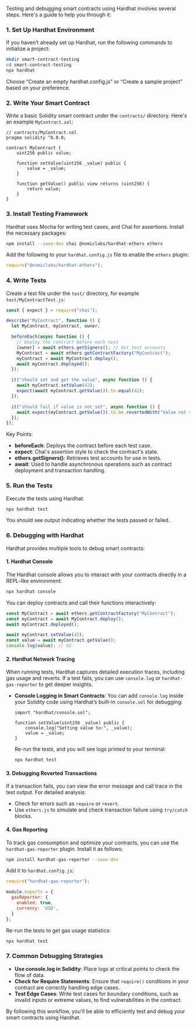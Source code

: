 Testing and debugging smart contracts using Hardhat involves several steps. Here's a guide to help you through it:

### 1. **Set Up Hardhat Environment**
   If you haven’t already set up Hardhat, run the following commands to initialize a project:
   ```bash
   mkdir smart-contract-testing
   cd smart-contract-testing
   npx hardhat
   ```
   Choose “Create an empty hardhat.config.js” or “Create a sample project” based on your preference.

### 2. **Write Your Smart Contract**
   Write a basic Solidity smart contract under the `contracts/` directory. Here's an example `MyContract.sol`:

   ```solidity
   // contracts/MyContract.sol
   pragma solidity ^0.8.0;

   contract MyContract {
       uint256 public value;

       function setValue(uint256 _value) public {
           value = _value;
       }

       function getValue() public view returns (uint256) {
           return value;
       }
   }
   ```

### 3. **Install Testing Framework**
   Hardhat uses Mocha for writing test cases, and Chai for assertions. Install the necessary packages:

   ```bash
   npm install --save-dev chai @nomiclabs/hardhat-ethers ethers
   ```

   Add the following to your `hardhat.config.js` file to enable the `ethers` plugin:

   ```javascript
   require("@nomiclabs/hardhat-ethers");
   ```

### 4. **Write Tests**
   Create a test file under the `test/` directory, for example `test/MyContractTest.js`:

   ```javascript
   const { expect } = require("chai");

   describe("MyContract", function () {
     let MyContract, myContract, owner;

     beforeEach(async function () {
       // Deploy the contract before each test
       [owner] = await ethers.getSigners(); // Get test accounts
       MyContract = await ethers.getContractFactory("MyContract");
       myContract = await MyContract.deploy();
       await myContract.deployed();
     });

     it("should set and get the value", async function () {
       await myContract.setValue(42);
       expect(await myContract.getValue()).to.equal(42);
     });

     it("should fail if value is not set", async function () {
       await expect(myContract.getValue()).to.be.revertedWith("Value not set");
     });
   });
   ```

   Key Points:
   - **beforeEach**: Deploys the contract before each test case.
   - **expect**: Chai's assertion style to check the contract's state.
   - **ethers.getSigners()**: Retrieves test accounts for use in tests.
   - **await**: Used to handle asynchronous operations such as contract deployment and transaction handling.

### 5. **Run the Tests**
   Execute the tests using Hardhat:
   ```bash
   npx hardhat test
   ```

   You should see output indicating whether the tests passed or failed.

### 6. **Debugging with Hardhat**
   Hardhat provides multiple tools to debug smart contracts:

   #### **1. Hardhat Console**
   The Hardhat console allows you to interact with your contracts directly in a REPL-like environment:
   ```bash
   npx hardhat console
   ```
   You can deploy contracts and call their functions interactively:
   ```javascript
   const MyContract = await ethers.getContractFactory("MyContract");
   const myContract = await MyContract.deploy();
   await myContract.deployed();

   await myContract.setValue(42);
   const value = await myContract.getValue();
   console.log(value); // 42
   ```

   #### **2. Hardhat Network Tracing**
   When running tests, Hardhat captures detailed execution traces, including gas usage and reverts. If a test fails, you can use `console.log` or `hardhat-gas-reporter` to get deeper insights.

   - **Console Logging in Smart Contracts**:
     You can add `console.log` inside your Solidity code using Hardhat’s built-in `console.sol` for debugging:
     ```solidity
     import "hardhat/console.sol";

     function setValue(uint256 _value) public {
         console.log("Setting value to:", _value);
         value = _value;
     }
     ```

     Re-run the tests, and you will see logs printed to your terminal:
     ```bash
     npx hardhat test
     ```

   #### **3. Debugging Reverted Transactions**
   If a transaction fails, you can view the error message and call trace in the test output. For detailed analysis:
   - Check for errors such as `require` or `revert`.
   - Use `ethers.js` to simulate and check transaction failure using `try/catch` blocks.

   #### **4. Gas Reporting**
   To track gas consumption and optimize your contracts, you can use the `hardhat-gas-reporter` plugin. Install it as follows:
   ```bash
   npm install hardhat-gas-reporter --save-dev
   ```

   Add it to `hardhat.config.js`:
   ```javascript
   require("hardhat-gas-reporter");

   module.exports = {
     gasReporter: {
       enabled: true,
       currency: 'USD',
     }
   };
   ```

   Re-run the tests to get gas usage statistics:
   ```bash
   npx hardhat test
   ```

### 7. **Common Debugging Strategies**
   - **Use console.log in Solidity**: Place logs at critical points to check the flow of data.
   - **Check for Require Statements**: Ensure that `require()` conditions in your contract are correctly handling edge cases.
   - **Test Edge Cases**: Write test cases for boundary conditions, such as invalid inputs or extreme values, to find vulnerabilities in the contract.

By following this workflow, you'll be able to efficiently test and debug your smart contracts using Hardhat.